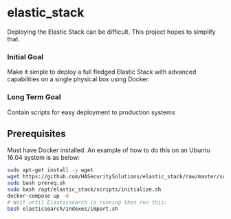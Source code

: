 # elastic_stack

Deploying the Elastic Stack can be difficult. This project hopes to simplify that.

### Initial Goal

Make it simple to deploy a full fledged Elastic Stack with advanced capabilities on a single physical box using Docker.

### Long Term Goal

Contain scripts for easy deployment to production systems

## Prerequisites
Must have Docker installed. An example of how to do this on an Ubuntu 16.04 system is as below:

```bash
sudo apt-get install -y wget
wget https://github.com/HASecuritySolutions/elastic_stack/raw/master/scripts/prereq.sh
sudo bash prereq.sh
sudo bash /opt/elastic_stack/scripts/initialize.sh
docker-compose up -d 
# Wait until Elasticsearch is running then run this:
bash elasticsearch/indexes/import.sh
```
